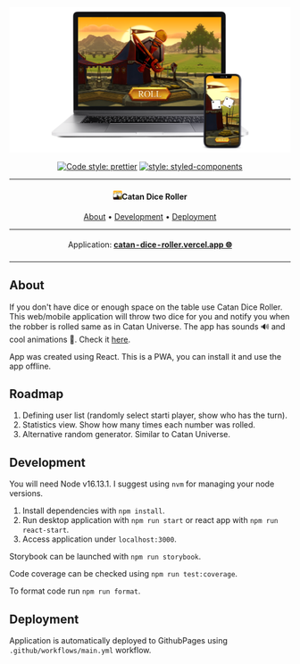 ![vscode-portfolio banner](./docs/mockup.png)

<div align="center">

[![Code style: prettier](https://img.shields.io/badge/code%20style-prettier-ff69b4.svg)](https://standardjs.com/)
[![style: styled-components](https://img.shields.io/badge/style-%F0%9F%92%85%20styled--components-orange.svg?colorB=daa357&colorA=db748e)](https://github.com/styled-components/styled-components)

</div>

---

<h4 align="center"><img src="./public/favicon-16x16.png" width="16px" />Catan Dice Roller</h4>

<p align="center">
  <a href="#about">About</a> •
  <a href="#development">Development</a> •
  <a href="#deployment">Deployment</a>
</p>

<p align="center">
<table>
<tbody>
<td align="center">
<img width="2000" height="0"><br>
Application: <b><a href="https://catan-dice-roller.vercel.app/">catan-dice-roller.vercel.app 🌐</a></b><br>
<img width="2000" height="0">
</td>
</tbody>
</table>
</p>

## About

If you don't have dice or enough space on the table use Catan Dice Roller. This web/mobile application will throw two dice for you and notify you when the robber is rolled same as in Catan Universe. The app has sounds 🔊 and cool animations 💫. Check it [here](https://catan-dice-roller.vercel.app/).

App was created using React. This is a PWA, you can install it and use the app offline. 

## Roadmap 

1. Defining user list (randomly select starti player, show who has the turn).
2. Statistics view. Show how many times each number was rolled.
3. Alternative random generator. Similar to Catan Universe.

## Development

You will need Node v16.13.1. I suggest using `nvm` for managing your node versions.

1. Install dependencies with `npm install`.
1. Run desktop application with `npm run start` or react app with `npm run react-start`.
1. Access application under `localhost:3000`.

Storybook can be launched with `npm run storybook`.

Code coverage can be checked using `npm run test:coverage`.

To format code run `npm run format`.

## Deployment

Application is automatically deployed to GithubPages using `.github/workflows/main.yml` workflow.
